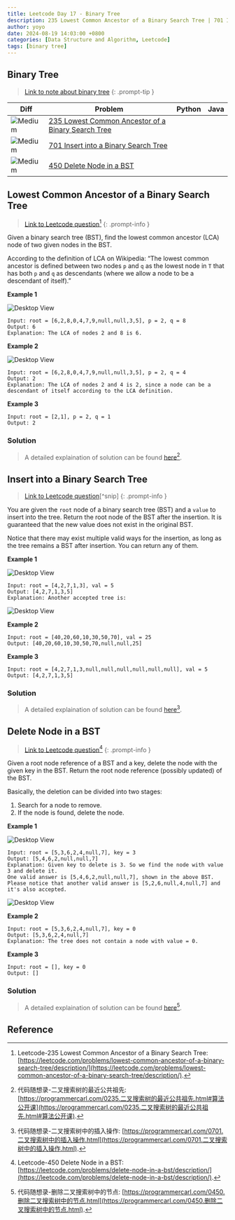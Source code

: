 ```yaml
---
title: Leetcode Day 17 - Binary Tree
description: 235 Lowest Common Ancestor of a Binary Search Tree | 701 Insert into a Binary Search Tree |450 Delete Node in a BST
author: yoyo
date: 2024-08-19 14:03:00 +0800
categories: [Data Structure and Algorithm, Leetcode]
tags: [binary tree]
---
```


## Binary Tree

> [Link to note about binary tree](https://yuyulyu.github.io/posts/binary-tree/)
{: .prompt-tip }

| Diff                                                                                                | Problem                                                                                 | Python | Java |
|-----------------------------------------------------------------------------------------------------|-----------------------------------------------------------------------------------------|--------|------|
| ![Medium](https://img.shields.io/badge/Medium-yellow)                                               | [235 Lowest Common Ancestor of a Binary Search Tree](#lowest-common-ancestor-of-a-binary-search-tree)                                       |        |      |
| ![Medium](https://img.shields.io/badge/Medium-yellow)                                               | [701 Insert into a Binary Search Tree](#insert-into-a-binary-search-tree)                                          |        |      |
| ![Medium](https://img.shields.io/badge/Medium-yellow)                                               | [450 Delete Node in a BST](#delete-node-in-a-bst)                |        |      |


## Lowest Common Ancestor of a Binary Search Tree

> [Link to Leetcode question](https://leetcode.com/problems/lowest-common-ancestor-of-a-binary-search-tree/description/)[^lcaoabst]
{: .prompt-info }

Given a binary search tree (BST), find the lowest common ancestor (LCA) node of two given nodes in the BST.

According to the definition of LCA on Wikipedia: “The lowest common ancestor is defined between two nodes `p` and `q` as the lowest node in `T` that has both `p` and `q` as descendants (where we allow a node to be a descendant of itself).” 

**Example 1**

![Desktop View](/assets/image/leetcode/leetcode-day-16/lowest-common-ancestor-of-a-binary-search-tree-example-1.png)

```
Input: root = [6,2,8,0,4,7,9,null,null,3,5], p = 2, q = 8
Output: 6
Explanation: The LCA of nodes 2 and 8 is 6.
```

**Example 2**

![Desktop View](/assets/image/leetcode/leetcode-day-16/lowest-common-ancestor-of-a-binary-search-tree-example-2.png)

```
Input: root = [6,2,8,0,4,7,9,null,null,3,5], p = 2, q = 4
Output: 2
Explanation: The LCA of nodes 2 and 4 is 2, since a node can be a descendant of itself according to the LCA definition.
```

**Example 3**

```
Input: root = [2,1], p = 2, q = 1
Output: 2
```

### Solution

> A detailed explaination of solution can be found [here](https://programmercarl.com/0235.二叉搜索树的最近公共祖先.html#算法公开课)[^lcaoabstSolution].


## Insert into a Binary Search Tree

> [Link to Leetcode question](https://leetcode.com/problems/swap-nodes-in-pairs/description/)[^snip]
{: .prompt-info }

You are given the `root` node of a binary search tree (BST) and a `value` to insert into the tree. Return the root node of the BST after the insertion. It is guaranteed that the new value does not exist in the original BST.

Notice that there may exist multiple valid ways for the insertion, as long as the tree remains a BST after insertion. You can return any of them.

**Example 1**

![Desktop View](/assets/image/leetcode/leetcode-day-17/insert-into-a-binary-search-tree-example-1.jpeg)

```
Input: root = [4,2,7,1,3], val = 5
Output: [4,2,7,1,3,5]
Explanation: Another accepted tree is:
```

![Desktop View](/assets/image/leetcode/leetcode-day-17/insert-into-a-binary-search-tree-example-2.jpeg)

**Example 2**

```
Input: root = [40,20,60,10,30,50,70], val = 25
Output: [40,20,60,10,30,50,70,null,null,25]
```

**Example 3**

```
Input: root = [4,2,7,1,3,null,null,null,null,null,null], val = 5
Output: [4,2,7,1,3,5]
```

### Solution

> A detailed explaination of solution can be found [here](https://programmercarl.com/0701.二叉搜索树中的插入操作.html)[^iiabstSolution].



## Delete Node in a BST

> [Link to Leetcode question](https://leetcode.com/problems/delete-node-in-a-bst/description//)[^dniab]
{: .prompt-info }

Given a root node reference of a BST and a key, delete the node with the given key in the BST. Return the root node reference (possibly updated) of the BST.

Basically, the deletion can be divided into two stages:
1. Search for a node to remove.
2. If the node is found, delete the node.
 
**Example 1**

![Desktop View](/assets/image/leetcode/leetcode-day-17/delete-node-in-a-bst-example-1.jpeg)

```
Input: root = [5,3,6,2,4,null,7], key = 3
Output: [5,4,6,2,null,null,7]
Explanation: Given key to delete is 3. So we find the node with value 3 and delete it.
One valid answer is [5,4,6,2,null,null,7], shown in the above BST.
Please notice that another valid answer is [5,2,6,null,4,null,7] and it's also accepted.
```

![Desktop View](/assets/image/leetcode/leetcode-day-17/delete-node-in-a-bst-example-2.jpeg)

**Example 2**

```
Input: root = [5,3,6,2,4,null,7], key = 0
Output: [5,3,6,2,4,null,7]
Explanation: The tree does not contain a node with value = 0.
```

**Example 3**

```
Input: root = [], key = 0
Output: []
```

### Solution

> A detailed explaination of solution can be found [here](https://programmercarl.com/0450.删除二叉搜索树中的节点.html)[^dniabSolution].



## Reference
[^lcaoabstSolution]:代码随想录-二叉搜索树的最近公共祖先: [https://programmercarl.com/0235.二叉搜索树的最近公共祖先.html#算法公开课](https://programmercarl.com/0235.二叉搜索树的最近公共祖先.html#算法公开课).
[^lcaoabst]:Leetcode-235 Lowest Common Ancestor of a Binary Search Tree: [https://leetcode.com/problems/lowest-common-ancestor-of-a-binary-search-tree/description/](https://leetcode.com/problems/lowest-common-ancestor-of-a-binary-search-tree/description/).
[^iiabst]:Leetcode-701 Insert into a Binary Search Tree: [https://leetcode.com/problems/insert-into-a-binary-search-tree/description/](https://leetcode.com/problems/insert-into-a-binary-search-tree/description/).
[^iiabstSolution]:代码随想录-二叉搜索树中的插入操作: [https://programmercarl.com/0701.二叉搜索树中的插入操作.html](https://programmercarl.com/0701.二叉搜索树中的插入操作.html).
[^dniab]:Leetcode-450 Delete Node in a BST: [https://leetcode.com/problems/delete-node-in-a-bst/description/](https://leetcode.com/problems/delete-node-in-a-bst/description/).
[^dniabSolution]:代码随想录-删除二叉搜索树中的节点: [https://programmercarl.com/0450.删除二叉搜索树中的节点.html](https://programmercarl.com/0450.删除二叉搜索树中的节点.html).


